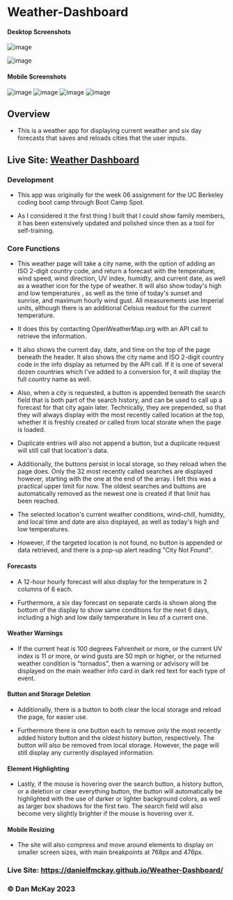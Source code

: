# Weather-Dashboard

#### Desktop Screenshots
![image](https://user-images.githubusercontent.com/123746582/235308513-0ace5506-6290-4d7c-9bcb-49bac47377f7.png)

![image](https://user-images.githubusercontent.com/123746582/235349801-f5c005c4-59ba-4778-a51e-516c29ecdcf4.png)

#### Mobile Screenshots
![image](https://user-images.githubusercontent.com/123746582/235350508-be3d2b57-f77f-450f-aeaa-2f254c580ae8.png) ![image](https://user-images.githubusercontent.com/123746582/235350491-9be534d6-6ff1-4c6f-bb9b-b6caa6ad92b5.png)
![image](https://user-images.githubusercontent.com/123746582/235350403-232fae95-ac37-406b-8009-7b048d790d1b.png) ![image](https://user-images.githubusercontent.com/123746582/235350188-2897fdb6-6b92-4626-a3a4-82368b14e91e.png)

## Overview
* This is a weather app for displaying current weather and six day forecasts that saves and reloads cities that the user inputs.

## Live Site: [Weather Dashboard](https://danielfmckay.github.io/Weather-Dashboard/) 

### Development

* This app was originally for the week 06 assignment for the UC Berkeley coding boot camp through Boot Camp Spot.

* As I considered it the first thing I built that I could show family members, it has been extensively updated and polished since then as a tool for self-training.

### Core Functions

* This weather page will take a city name, with the option of adding an ISO 2-digit country code, and return a forecast with the temperature, wind speed, wind direction, UV index, humidty, and current date, as well as a weather icon for the type of weather. It will also show today's high and low temperatures , as well as the time of today's sunset and sunrise, and maximum hourly wind gust. All measurements use Imperial units, although there is an additional Celsius readout for the current temperature.

* It does this by contacting OpenWeatherMap.org with an API call to retrieve the information.

* It also shows the current day, date, and time on the top of the page beneath the header. It also shows the city name and ISO 2-digit country code in the info display  as returned by the API call. If it is one of several dozen countries which I've added to a conversion for, it will display the full country name as well.

* Also, when a city is requested, a button is appended beneath the search field that is both part of the search history, and can be used to call up a forecast for that city again later. Technically, they are prepended, so that they will always display with the most recently called location at the top, whether it is freshly created or called from local storate when the page is loaded.

* Duplicate entries will also not append a button, but a duplicate request will still call that location's data.

* Additionally, the buttons persist in local storage, so they reload when the page does. Only the 32 most recently called searches are displayed however, starting with the one at the end of the array. I felt this was a practical upper limit for now. The oldest searches and buttons are automatically removed as the newest one is created if that limit has been reached.

* The selected location's current weather conditions, wind-chill, humidity, and local time and date are also displayed, as well as today's high and low temperatures.

* However, if the targeted location is not found, no button is appended or data retrieved, and there is a pop-up alert reading "City Not Found".

#### Forecasts

* A 12-hour hourly forecast will also display for the temperature in 2 columns of 6 each.

* Furthermore, a six day forecast on separate cards is shown along the bottom of the display to show same conditions for the next 6 days, including a high and low daily temperature in lieu of a current one.

#### Weather Warnings

* If the current heat is 100 degrees Fahrenheit or more, or the current UV index is 11 or more, or wind gusts are 50 mph or higher, or the returned weather condition is "tornados", then a warning or advisory will be displayed on the main weather info card in dark red text for each type of event.

#### Button and Storage Deletion

* Additionally, there is a button to both clear the local storage and reload the page, for easier use.

* Furthermore there is one button each to remove only the most recently added history button and the oldest history button, respectively. The button will also be removed from local storage. However, the page will still display any currently displayed information.


#### Element Highlighting

* Lastly, if the mouse is hovering over the search button, a history button, or a deletion or clear everything button, the button will automatically be highlighted with the use of darker or lighter background colors, as well as larger box shadows for the first two. The search field will also become very slightly brighter if the mouse is hovering over it.

#### Mobile Resizing

* The site will also compress and move around elements to display on smaller screen sizes, with main breakpoints at 768px and 476px.

### Live Site: https://danielfmckay.github.io/Weather-Dashboard/

### © Dan McKay 2023
